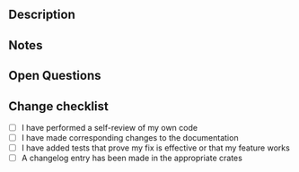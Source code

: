 ## Description

<!--
Please write a summary of your changes and why you made them.
This section will appear as the commit message after merging.
Please craft it accordingly.
For a quick primer on good commit mesages, check out this blog post: https://cbea.ms/git-commit/

Please include any relevant issues in here, for example:

Related https://github.com/libp2p/rust-libp2p/issues/ABCD.
Fixes https://github.com/libp2p/rust-libp2p/issues/XYZ.
-->

## Notes

<!--
Any notes or remarks you'd like to make about the PR which don't need to go into the final commits messages.
-->

## Open Questions

<!-- Unresolved questions, if any. -->

## Change checklist

<!-- Please add a Changelog entry in the appropriate crates and bump the crate versions if needed. See <https://github.com/libp2p/rust-libp2p/blob/master/docs/release.md#development-between-releases>-->

- [ ] I have performed a self-review of my own code
- [ ] I have made corresponding changes to the documentation
- [ ] I have added tests that prove my fix is effective or that my feature works
- [ ] A changelog entry has been made in the appropriate crates
